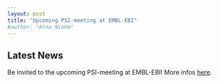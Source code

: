 ```yaml
---
layout: post
title: "Upcoming PSI-meeting at EMBL-EBI"
#author: "Arno Niehm"
---
```


## Latest News
Be invited to the upcoming PSI-meeting at EMBL-EBI! More infos [here](https://psidev.info/hupo-psi-meeting-2022).
